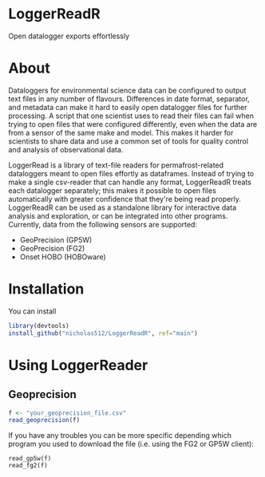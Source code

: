# LoggerReadR
Open datalogger exports effortlessly

# About
Dataloggers for environmental science data can be configured to output text files in any number of flavours. Differences in date format, separator, and metadata can make it hard to easily open datalogger files for further processing. A script that one scientist uses to read their files can fail when trying to open files that were configured differently, even when the data are from a sensor of the same make and model. This makes it harder for scientists to share data and use a common set of tools for quality control and analysis of observational data.

LoggerRead is a library of text-file readers for permafrost-related dataloggers meant to open files effortly as dataframes. Instead of trying to make a single csv-reader that can handle any format, LoggerReadR treats each datalogger separately; this makes it possible to open files automatically with greater confidence that they're being read properly. LoggerReadR can be used as a standalone library for interactive data analysis and exploration, or can be integrated into other programs. Currently, data from the following sensors are supported:

* GeoPrecision (GP5W)
* GeoPrecision (FG2)
* Onset HOBO (HOBOware)

# Installation
You can install 
```R
library(devtools)
install_github("nicholas512/LoggerReadR", ref="main")
```

# Using LoggerReader

## Geoprecision
```R
f <- "your_geoprecision_file.csv"
read_geoprecision(f)
```

If you have any troubles you can be more specific depending which program you used to download the file (i.e. using the FG2 or GP5W client):
```
read_gp5w(f)
read_fg2(f)
```
